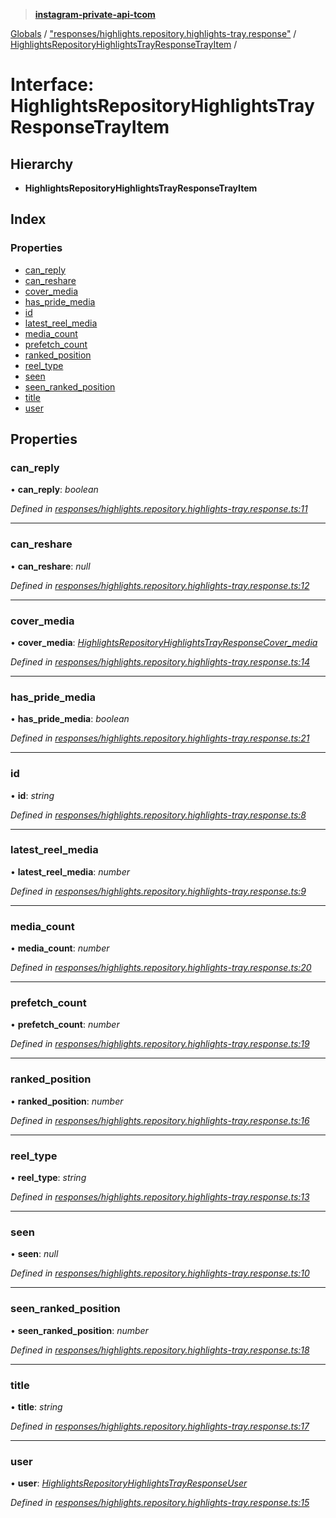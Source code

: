 > **[instagram-private-api-tcom](../README.md)**

[Globals](../README.md) / ["responses/highlights.repository.highlights-tray.response"](../modules/_responses_highlights_repository_highlights_tray_response_.md) / [HighlightsRepositoryHighlightsTrayResponseTrayItem](_responses_highlights_repository_highlights_tray_response_.highlightsrepositoryhighlightstrayresponsetrayitem.md) /

# Interface: HighlightsRepositoryHighlightsTrayResponseTrayItem

## Hierarchy

* **HighlightsRepositoryHighlightsTrayResponseTrayItem**

## Index

### Properties

* [can_reply](_responses_highlights_repository_highlights_tray_response_.highlightsrepositoryhighlightstrayresponsetrayitem.md#can_reply)
* [can_reshare](_responses_highlights_repository_highlights_tray_response_.highlightsrepositoryhighlightstrayresponsetrayitem.md#can_reshare)
* [cover_media](_responses_highlights_repository_highlights_tray_response_.highlightsrepositoryhighlightstrayresponsetrayitem.md#cover_media)
* [has_pride_media](_responses_highlights_repository_highlights_tray_response_.highlightsrepositoryhighlightstrayresponsetrayitem.md#has_pride_media)
* [id](_responses_highlights_repository_highlights_tray_response_.highlightsrepositoryhighlightstrayresponsetrayitem.md#id)
* [latest_reel_media](_responses_highlights_repository_highlights_tray_response_.highlightsrepositoryhighlightstrayresponsetrayitem.md#latest_reel_media)
* [media_count](_responses_highlights_repository_highlights_tray_response_.highlightsrepositoryhighlightstrayresponsetrayitem.md#media_count)
* [prefetch_count](_responses_highlights_repository_highlights_tray_response_.highlightsrepositoryhighlightstrayresponsetrayitem.md#prefetch_count)
* [ranked_position](_responses_highlights_repository_highlights_tray_response_.highlightsrepositoryhighlightstrayresponsetrayitem.md#ranked_position)
* [reel_type](_responses_highlights_repository_highlights_tray_response_.highlightsrepositoryhighlightstrayresponsetrayitem.md#reel_type)
* [seen](_responses_highlights_repository_highlights_tray_response_.highlightsrepositoryhighlightstrayresponsetrayitem.md#seen)
* [seen_ranked_position](_responses_highlights_repository_highlights_tray_response_.highlightsrepositoryhighlightstrayresponsetrayitem.md#seen_ranked_position)
* [title](_responses_highlights_repository_highlights_tray_response_.highlightsrepositoryhighlightstrayresponsetrayitem.md#title)
* [user](_responses_highlights_repository_highlights_tray_response_.highlightsrepositoryhighlightstrayresponsetrayitem.md#user)

## Properties

###  can_reply

• **can_reply**: *boolean*

*Defined in [responses/highlights.repository.highlights-tray.response.ts:11](https://github.com/cuonglnhust/instagram-private-api-tcom/blob/3e16058/src/responses/highlights.repository.highlights-tray.response.ts#L11)*

___

###  can_reshare

• **can_reshare**: *null*

*Defined in [responses/highlights.repository.highlights-tray.response.ts:12](https://github.com/cuonglnhust/instagram-private-api-tcom/blob/3e16058/src/responses/highlights.repository.highlights-tray.response.ts#L12)*

___

###  cover_media

• **cover_media**: *[HighlightsRepositoryHighlightsTrayResponseCover_media](_responses_highlights_repository_highlights_tray_response_.highlightsrepositoryhighlightstrayresponsecover_media.md)*

*Defined in [responses/highlights.repository.highlights-tray.response.ts:14](https://github.com/cuonglnhust/instagram-private-api-tcom/blob/3e16058/src/responses/highlights.repository.highlights-tray.response.ts#L14)*

___

###  has_pride_media

• **has_pride_media**: *boolean*

*Defined in [responses/highlights.repository.highlights-tray.response.ts:21](https://github.com/cuonglnhust/instagram-private-api-tcom/blob/3e16058/src/responses/highlights.repository.highlights-tray.response.ts#L21)*

___

###  id

• **id**: *string*

*Defined in [responses/highlights.repository.highlights-tray.response.ts:8](https://github.com/cuonglnhust/instagram-private-api-tcom/blob/3e16058/src/responses/highlights.repository.highlights-tray.response.ts#L8)*

___

###  latest_reel_media

• **latest_reel_media**: *number*

*Defined in [responses/highlights.repository.highlights-tray.response.ts:9](https://github.com/cuonglnhust/instagram-private-api-tcom/blob/3e16058/src/responses/highlights.repository.highlights-tray.response.ts#L9)*

___

###  media_count

• **media_count**: *number*

*Defined in [responses/highlights.repository.highlights-tray.response.ts:20](https://github.com/cuonglnhust/instagram-private-api-tcom/blob/3e16058/src/responses/highlights.repository.highlights-tray.response.ts#L20)*

___

###  prefetch_count

• **prefetch_count**: *number*

*Defined in [responses/highlights.repository.highlights-tray.response.ts:19](https://github.com/cuonglnhust/instagram-private-api-tcom/blob/3e16058/src/responses/highlights.repository.highlights-tray.response.ts#L19)*

___

###  ranked_position

• **ranked_position**: *number*

*Defined in [responses/highlights.repository.highlights-tray.response.ts:16](https://github.com/cuonglnhust/instagram-private-api-tcom/blob/3e16058/src/responses/highlights.repository.highlights-tray.response.ts#L16)*

___

###  reel_type

• **reel_type**: *string*

*Defined in [responses/highlights.repository.highlights-tray.response.ts:13](https://github.com/cuonglnhust/instagram-private-api-tcom/blob/3e16058/src/responses/highlights.repository.highlights-tray.response.ts#L13)*

___

###  seen

• **seen**: *null*

*Defined in [responses/highlights.repository.highlights-tray.response.ts:10](https://github.com/cuonglnhust/instagram-private-api-tcom/blob/3e16058/src/responses/highlights.repository.highlights-tray.response.ts#L10)*

___

###  seen_ranked_position

• **seen_ranked_position**: *number*

*Defined in [responses/highlights.repository.highlights-tray.response.ts:18](https://github.com/cuonglnhust/instagram-private-api-tcom/blob/3e16058/src/responses/highlights.repository.highlights-tray.response.ts#L18)*

___

###  title

• **title**: *string*

*Defined in [responses/highlights.repository.highlights-tray.response.ts:17](https://github.com/cuonglnhust/instagram-private-api-tcom/blob/3e16058/src/responses/highlights.repository.highlights-tray.response.ts#L17)*

___

###  user

• **user**: *[HighlightsRepositoryHighlightsTrayResponseUser](_responses_highlights_repository_highlights_tray_response_.highlightsrepositoryhighlightstrayresponseuser.md)*

*Defined in [responses/highlights.repository.highlights-tray.response.ts:15](https://github.com/cuonglnhust/instagram-private-api-tcom/blob/3e16058/src/responses/highlights.repository.highlights-tray.response.ts#L15)*